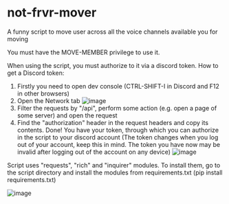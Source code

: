 # not-frvr-mover
A funny script to move user across all the voice channels available you for moving

You must have the MOVE-MEMBER privilege to use it.

When using the script, you must authorize to it via a discord token. How to get a Discord token:
1. Firstly you need to open dev console (CTRL-SHIFT-I in Discord and F12 in other browsers)
2. Open the Network tab
![image](https://github.com/De1ku/not-frvr-mover/assets/125497407/b5066cfe-d0fe-4da2-a611-f7c14e9b4191)
3. Filter the requests by "/api", perform some action (e.g. open a page of some server) and open the request
4. Find the "authorization" header in the request headers and copy its contents. Done! You have your token, through which you can authorize in the script to your discord account (The token changes when you log out of your account, keep this in mind. The token you have now may be invalid after logging out of the account on any device)
![image](https://github.com/De1ku/not-frvr-mover/assets/125497407/5ad6feeb-801c-41e1-9d95-2576e0eb079c)

Script uses "requests", "rich" and "inquirer" modules. To install them, go to the script directory and install the modules from requirements.txt (pip install requirements.txt)

![image](https://github.com/De1ku/not-frvr-mover/assets/125497407/94666d44-0d89-4439-8677-22e3e9aef760)
